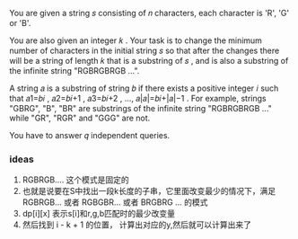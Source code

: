 You are given a string 𝑠
 consisting of 𝑛
 characters, each character is 'R', 'G' or 'B'.

You are also given an integer 𝑘
. Your task is to change the minimum number of characters in the initial string 𝑠
 so that after the changes there will be a string of length 𝑘
 that is a substring of 𝑠
, and is also a substring of the infinite string "RGBRGBRGB ...".

A string 𝑎
 is a substring of string 𝑏
 if there exists a positive integer 𝑖
 such that 𝑎1=𝑏𝑖
, 𝑎2=𝑏𝑖+1
, 𝑎3=𝑏𝑖+2
, ..., 𝑎|𝑎|=𝑏𝑖+|𝑎|−1
. For example, strings "GBRG", "B", "BR" are substrings of the infinite string "RGBRGBRGB ..." while "GR", "RGR" and "GGG" are not.

You have to answer 𝑞
 independent queries.

 ### ideas
 1. RGBRGB....  这个模式是固定的
 2. 也就是说要在S中找出一段k长度的子串，它里面改变最少的情况下，满足 RGBRGB... 或者 RGBGBR... 或者 BRGBRG ... 的模式
 3. dp[i][x] 表示s[i]和r,g,b匹配时的最少改变量
 4. 然后找到 i - k + 1 的位置， 计算出对应的y,然后就可以计算出来了